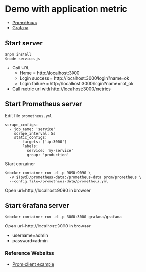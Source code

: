 # Demo with application metric
* [Prometheus](https://prometheus.io/)
* [Grafana](https://grafana.com/)

## Start server
```
$npm install
$node service.js
```

* Call URL
  * Home = http://localhost:3000
  * Login success = http://localhost:3000/login?name=ok
  * Login failure = http://localhost:3000/login?name=not_ok
* Call metric url with http://localhost:3000/metrics

## Start Prometheus server
Edit file `prometheus.yml`
```
scrape_configs:
  - job_name: 'service'
    scrape_interval: 5s
    static_configs:
      - targets: ['ip:3000']
        labels:
          service: 'my-service'
          group: 'production'
```

Start container
```
$docker container run -d -p 9090:9090 \
  -v $(pwd)/prometheus-data:/prometheus-data prom/prometheus \
  --config.file=/prometheus-data/prometheus.yml
```

Open url=http://localhost:9090 in browser

## Start Grafana server
```
$docker container run -d -p 3000:3000 grafana/grafana
```

Open url=http://localhost:3000 in browser
* username=admin
* password=admin


### Reference Websites
* [Prom-client example](https://github.com/siimon/prom-client/tree/master/example)